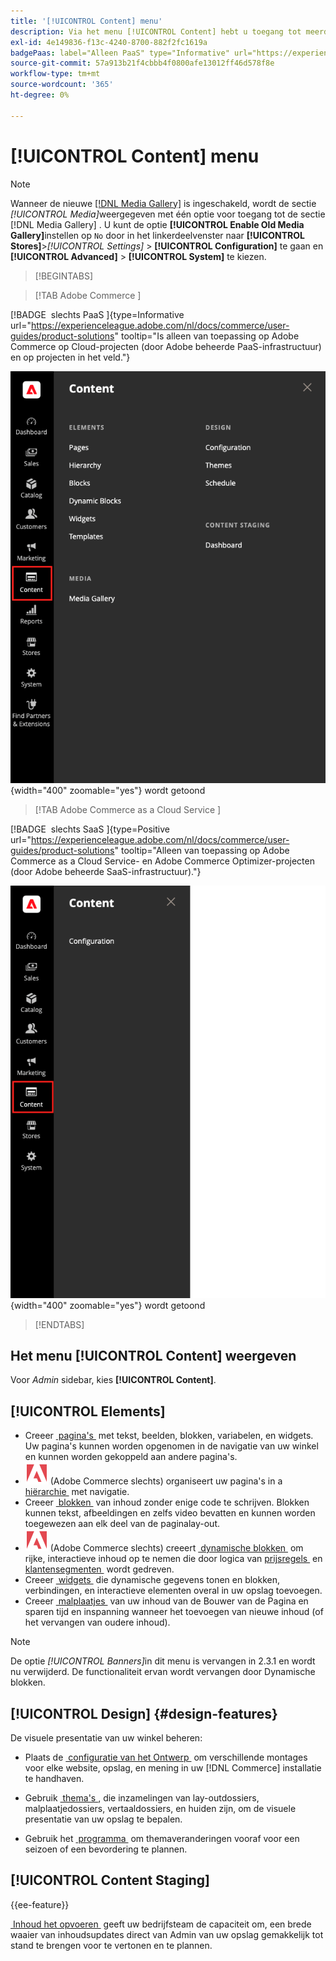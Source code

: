 ```yaml
---
title: '[!UICONTROL Content] menu'
description: Via het menu [!UICONTROL Content] hebt u toegang tot meerdere functies voor het beheer van de inhoud in uw winkel.
exl-id: 4e149836-f13c-4240-8700-882f2fc1619a
badgePaas: label="Alleen PaaS" type="Informative" url="https://experienceleague.adobe.com/nl/docs/commerce/user-guides/product-solutions" tooltip="Is alleen van toepassing op Adobe Commerce op Cloud-projecten (door Adobe beheerde PaaS-infrastructuur) en op projecten in het veld."
source-git-commit: 57a913b21f4cbbb4f0800afe13012ff46d578f8e
workflow-type: tm+mt
source-wordcount: '365'
ht-degree: 0%

---
```


# [!UICONTROL Content] menu

>[!NOTE]
>
>Wanneer de nieuwe [[!DNL Media Gallery]](media-gallery.md) is ingeschakeld, wordt de sectie _[!UICONTROL Media]_&#x200B;weergegeven met één optie voor toegang tot de sectie [!DNL Media Gallery] . U kunt de optie **[!UICONTROL Enable Old Media Gallery]**&#x200B;instellen op `No` door in het linkerdeelvenster naar **[!UICONTROL Stores]**>_[!UICONTROL Settings]_ > **[!UICONTROL Configuration]** te gaan en **[!UICONTROL Advanced]** > **[!UICONTROL System]** te kiezen.

>[!BEGINTABS]

>[!TAB  Adobe Commerce ]

[!BADGE &#x200B; slechts PaaS &#x200B;]{type=Informative url="https://experienceleague.adobe.com/nl/docs/commerce/user-guides/product-solutions" tooltip="Is alleen van toepassing op Adobe Commerce op Cloud-projecten (door Adobe beheerde PaaS-infrastructuur) en op projecten in het veld."}

![&#x200B; het [!UICONTROL Content] menu dat in Admin &#x200B;](./assets/admin-menu-content.png){width="400" zoomable="yes"} wordt getoond

>[!TAB  Adobe Commerce as a Cloud Service ]

[!BADGE &#x200B; slechts SaaS &#x200B;]{type=Positive url="https://experienceleague.adobe.com/nl/docs/commerce/user-guides/product-solutions" tooltip="Alleen van toepassing op Adobe Commerce as a Cloud Service- en Adobe Commerce Optimizer-projecten (door Adobe beheerde SaaS-infrastructuur)."}

![&#x200B; het [!UICONTROL Content] menu dat in Admin &#x200B;](./assets/admin-menu-content-accs.png){width="400" zoomable="yes"} wordt getoond

>[!ENDTABS]

## Het menu [!UICONTROL Content] weergeven

Voor _Admin_ sidebar, kies **[!UICONTROL Content]**.

## [!UICONTROL Elements]

- Creeer [&#x200B; pagina&#39;s &#x200B;](pages.md) met tekst, beelden, blokken, variabelen, en widgets. Uw pagina&#39;s kunnen worden opgenomen in de navigatie van uw winkel en kunnen worden gekoppeld aan andere pagina&#39;s.
- ![&#x200B; Adobe Commerce &#x200B;](../assets/adobe-logo.svg) (Adobe Commerce slechts) organiseert uw pagina&#39;s in a [&#x200B; hiërarchie &#x200B;](page-hierarchy.md) met navigatie.
- Creeer [&#x200B; blokken &#x200B;](blocks.md) van inhoud zonder enige code te schrijven. Blokken kunnen tekst, afbeeldingen en zelfs video bevatten en kunnen worden toegewezen aan elk deel van de paginalay-out.
- ![&#x200B; Adobe Commerce &#x200B;](../assets/adobe-logo.svg) (Adobe Commerce slechts) creeert [&#x200B; dynamische blokken &#x200B;](dynamic-blocks.md) om rijke, interactieve inhoud op te nemen die door logica van [&#x200B; prijsregels &#x200B;](../merchandising-promotions/introduction.md#promotions) en [&#x200B; klantensegmenten &#x200B;](../customers/customer-segments.md) wordt gedreven.
- Creeer [&#x200B; widgets &#x200B;](widgets.md) die dynamische gegevens tonen en blokken, verbindingen, en interactieve elementen overal in uw opslag toevoegen.
- Creeer [&#x200B; malplaatjes &#x200B;](../page-builder/templates.md) van uw inhoud van de Bouwer van de Pagina en sparen tijd en inspanning wanneer het toevoegen van nieuwe inhoud (of het vervangen van oudere inhoud).

>[!NOTE]
>
>De optie _[!UICONTROL Banners]_&#x200B;in dit menu is vervangen in 2.3.1 en wordt nu verwijderd. De functionaliteit ervan wordt vervangen door Dynamische blokken.

## [!UICONTROL Design] {#design-features}

De visuele presentatie van uw winkel beheren:

- Plaats de [&#x200B; configuratie van het Ontwerp &#x200B;](configuration.md) om verschillende montages voor elke website, opslag, en mening in uw [!DNL Commerce] installatie te handhaven.

- Gebruik [&#x200B; thema&#39;s &#x200B;](themes.md), die inzamelingen van lay-outdossiers, malplaatjedossiers, vertaaldossiers, en huiden zijn, om de visuele presentatie van uw opslag te bepalen.

- Gebruik het [&#x200B; programma &#x200B;](schedule.md) om themaveranderingen vooraf voor een seizoen of een bevordering te plannen.

## [!UICONTROL Content Staging]

{{ee-feature}}

[&#x200B; Inhoud het opvoeren &#x200B;](content-staging.md) geeft uw bedrijfsteam de capaciteit om, een brede waaier van inhoudsupdates direct van Admin van uw opslag gemakkelijk tot stand te brengen voor te vertonen en te plannen.
